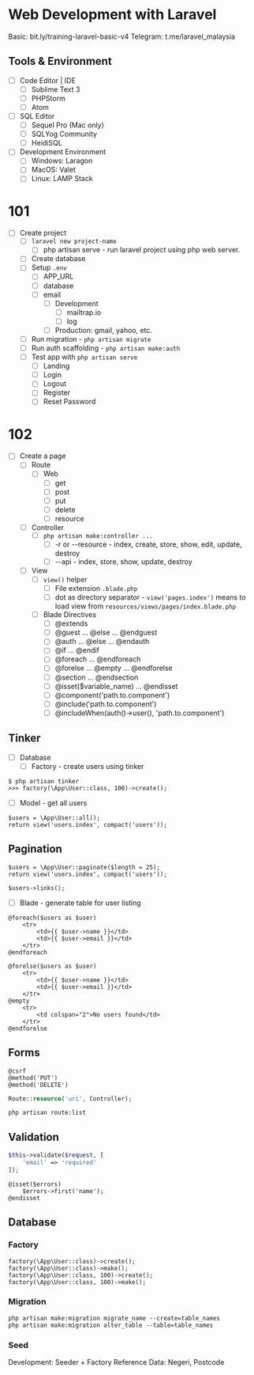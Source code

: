# Web Development with Laravel

Basic: bit.ly/training-laravel-basic-v4
Telegram: t.me/laravel_malaysia

## Tools & Environment

- [ ] Code Editor | IDE
	- [ ] Sublime Text 3
	- [ ] PHPStorm
	- [ ] Atom
- [ ] SQL Editor
	- [ ] Sequel Pro (Mac only)
	- [ ] SQLYog Community
	- [ ] HeidiSQL
- [ ] Development Environment
	- [ ] Windows: Laragon
	- [ ] MacOS: Valet
	- [ ] Linux: LAMP Stack

# 101

- [ ] Create project
	- [ ] `laravel new project-name`
		- [ ] php artisan serve - run laravel project using php web server.
	- [ ] Create database
	- [ ] Setup `.env` 
		- [ ] APP_URL 
		- [ ] database
		- [ ] email
			- [ ] Development
				- [ ] mailtrap.io
				- [ ] log
			- [ ] Production: gmail, yahoo, etc.
	- [ ] Run migration - `php artisan migrate`
	- [ ] Run auth scaffolding - `php artisan make:auth`
	- [ ] Test app with `php artisan serve`
		- [ ] Landing 
		- [ ] Login
		- [ ] Logout
		- [ ] Register
		- [ ] Reset Password

# 102

- [ ] Create a page
	- [ ] Route
		- [ ] Web
			- [ ] get
			- [ ] post
			- [ ] put
			- [ ] delete
			- [ ] resource
	- [ ] Controller
		- [ ] `php artisan make:controller ...`
			- [ ] -r or --resource - index, create, store, show, edit, update, destroy
			- [ ] --api - index, store, show, update, destroy
	- [ ] View
		- [ ] `view()` helper
			- [ ] File extension `.blade.php`
			- [ ] dot as directory separator - `view('pages.index')` means to load view from `resources/views/pages/index.blade.php` 
		- [ ] Blade Directives
			- [ ] @extends
			- [ ] @guest ... @else ... @endguest
			- [ ] @auth ... @else ... @endauth
			- [ ] @if ... @endif
			- [ ] @foreach ... @endforeach
			- [ ] @forelse ... @empty ... @endforelse
			- [ ] @section ... @endsection 
			- [ ] @isset($variable_name) ... @endisset
			- [ ] @component('path.to.component')
			- [ ] @include('path.to.component')
			- [ ] @includeWhen(auth()->user(), 'path.to.component')

## Tinker

- [ ] Database
	- [ ] Factory - create users using tinker 

```
$ php artisan tinker
>>> factory(\App\User::class, 100)->create();
```

- [ ] Model - get all users

```
$users = \App\User::all();
return view('users.index', compact('users'));
```

## Pagination

```
$users = \App\User::paginate($length = 25);
return view('users.index', compact('users'));
```

```
$users->links();
```

- [ ] Blade - generate table for user listing

```
@foreach($users as $user)
	<tr>
		<td>{{ $user->name }}</td>
		<td>{{ $user->email }}</td>
	</tr>
@endforeach
```

```
@forelse($users as $user)
	<tr>
		<td>{{ $user->name }}</td>
		<td>{{ $user->email }}</td>
	</tr>
@empty
	<tr>
		<td colspan="2">No users found</td>
	</tr>
@endforelse
```

## Forms

```
@csrf
@method('PUT')
@method('DELETE')
```

```php
Route::resource('uri', Controller);
```

```
php artisan route:list
```

## Validation

```php
$this->validate($request, [
	'email' => 'required'
]);
```

```
@isset($errors)
	$errors->first('name');
@endisset
```

## Database

### Factory

```
factory(\App\User::class)->create();
factory(\App\User::class)->make();
factory(\App\User::class, 100)->create();
factory(\App\User::class, 100)->make();
```

### Migration

```
php artisan make:migration migrate_name --create=table_names
php artisan make:migration alter_table --table=table_names
```

### Seed

Development: Seeder + Factory
Reference Data: Negeri, Postcode